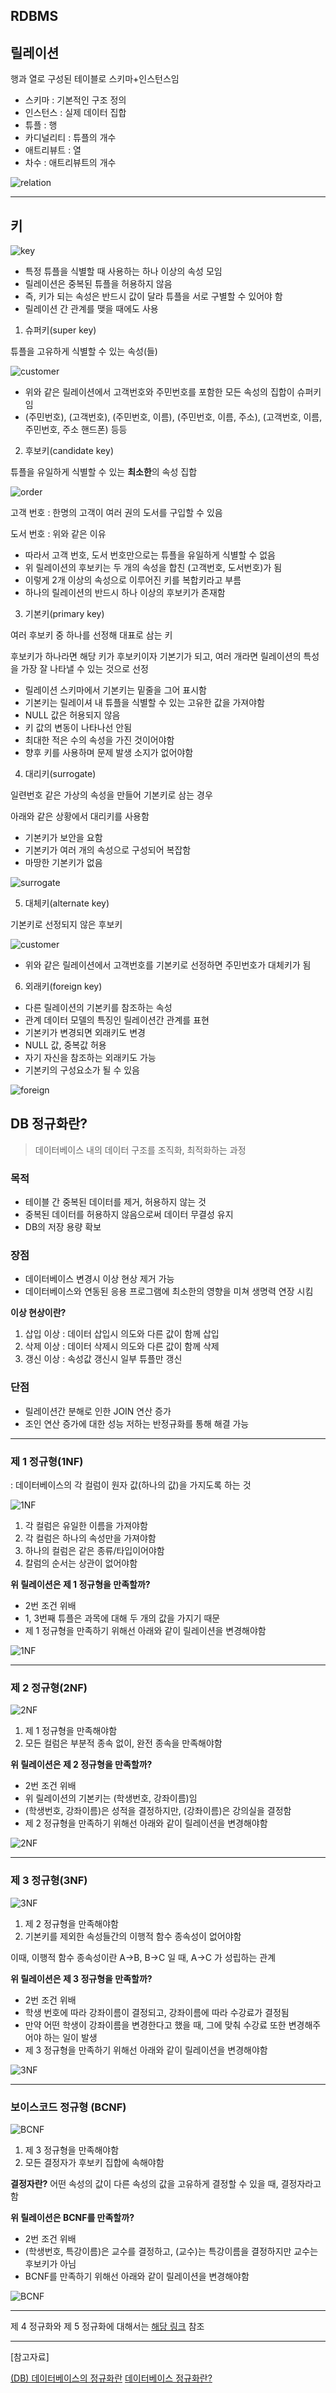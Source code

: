 ## RDBMS

## 릴레이션

행과 열로 구성된 테이블로 스키마+인스턴스임

- 스키마 : 기본적인 구조 정의
- 인스턴스 : 실제 데이터 집합
- 튜플 : 행
- 카디널리티 : 튜플의 개수
- 애트리뷰트 : 열
- 차수 : 애트리뷰트의 개수

![relation](./img/relations.png)

---

## 키

![key](./img/keyType.png)

- 특정 튜플을 식별할 때 사용하는 하나 이상의 속성 모임
- 릴레이션은 중복된 튜플을 허용하지 않음
- 즉, 키가 되는 속성은 반드시 값이 달라 튜플을 서로 구별할 수 있어야 함
- 릴레이션 간 관계를 맺을 때에도 사용


1. 슈퍼키(super key)

튜플을 고유하게 식별할 수 있는 속성(들)

![customer](./img/customerTable.png)

- 위와 같은 릴레이션에서 고객번호와 주민번호를 포함한 모든 속성의 집합이 슈퍼키임
- (주민번호), (고객번호), (주민번호, 이름), (주민번호, 이름, 주소), (고객번호, 이름, 주민번호, 주소 핸드폰) 등등

2. 후보키(candidate key)

튜플을 유일하게 식별할 수 있는 **최소한**의 속성 집합

![order](./img/orderTable.png)

고객 번호 : 한명의 고객이 여러 권의 도서를 구입할 수 있음

도서 번호 : 위와 같은 이유

- 따라서 고객 번호, 도서 번호만으로는 튜플을 유일하게 식별할 수 없음
- 위 릴레이션의 후보키는 두 개의 속성을 합친 (고객번호, 도서번호)가 됨
- 이렇게 2개 이상의 속성으로 이루어진 키를 복합키라고 부름
- 하나의 릴레이션의 반드시 하나 이상의 후보키가 존재함

3. 기본키(primary key)

여러 후보키 중 하나를 선정해 대표로 삼는 키

후보키가 하나라면 해당 키가 후보키이자 기본기가 되고, 여러 개라면 릴레이션의 특성을 가장 잘 나타낼 수 있는 것으로 선정

- 릴레이션 스키마에서 기본키는 밑줄을 그어 표시함
- 기본키는 릴레이셔 내 튜플을 식별할 수 있는 고유한 값을 가져야함
- NULL 값은 허용되지 않음
- 키 값의 변동이 나타나선 안됨
- 최대한 적은 수의 속성을 가진 것이어야함
- 향후 키를 사용하며 문제 발생 소지가 없어야함

4. 대리키(surrogate)

일련번호 같은 가상의 속성을 만들어 기본키로 삼는 경우

아래와 같은 상황에서 대리키를 사용함

- 기본키가 보안을 요함
- 기본키가 여러 개의 속성으로 구성되어 복잡함
- 마땅한 기본키가 없음

![surrogate](./img/surrogateKey.png)

5. 대체키(alternate key)

기본키로 선정되지 않은 후보키

![customer](./img/customerTable.png)

- 위와 같은 릴레이션에서 고객번호를 기본키로 선정하면 주민번호가 대체키가 됨

6. 외래키(foreign key)

- 다른 릴레이션의 기본키를 참조하는 속성
- 관계 데이터 모델의 특징인 릴레이션간 관계를 표현
- 기본키가 변경되면 외래키도 변경
- NULL 값, 중복값 허용
- 자기 자신을 참조하는 외래키도 가능
- 기본키의 구성요소가 될 수 있음

![foreign](./img/foreignTable.png)


## DB 정규화란?

> 데이터베이스 내의 데이터 구조를 조직화, 최적화하는 과정

### 목적

- 테이블 간 중복된 데이터를 제거, 허용하지 않는 것
- 중복된 데이터를 허용하지 않음으로써 데이터 무결성 유지
- DB의 저장 용량 확보

### 장점

- 데이터베이스 변경시 이상 현상 제거 가능
- 데이터베이스와 연동된 응용 프로그램에 최소한의 영향을 미쳐 생명력 연장 시킴

__이상 현상이란?__

1. 삽입 이상 : 데이터 삽입시 의도와 다른 값이 함께 삽입
2. 삭제 이상 : 데이터 삭제시 의도와 다른 값이 함께 삭제
3. 갱신 이상 : 속성값 갱신시 일부 튜플만 갱신


### 단점
- 릴레이션간 분해로 인한 JOIN 연산 증가
- 조인 연산 증가에 대한 성능 저하는 반정규화를 통해 해결 가능

---

### 제 1 정규형(1NF)

: 데이터베이스의 각 컬럼이 원자 값(하나의 값)을 가지도록 하는 것

![1NF](./img/before1NF.png)

1.  각 컬럼은 유일한 이름을 가져야함
2.  각 컬럼은 하나의 속성만을 가져야함
3.  하나의 컬럼은 같은 종류/타입이어야함
4.  칼럼의 순서는 상관이 없어야함

__위 릴레이션은 제 1 정규형을 만족할까?__
-  2번 조건 위배
-  1, 3번째 튜플은 과목에 대해 두 개의 값을 가지기 때문
-  제 1 정규형을 만족하기 위해선 아래와 같이 릴레이션을 변경해야함

![1NF](./img/1NF.png)

---

### 제 2 정규형(2NF)

![2NF](./img/before2NF.png)

1.  제 1 정규형을 만족해야함
2.  모든 컬럼은 부분적 종속 없이, 완전 종속을 만족해야함

__위 릴레이션은 제 2 정규형을 만족할까?__
-  2번 조건 위배
-  위 릴레이션의 기본키는 (학생번호, 강좌이름)임
-  (학생번호, 강좌이름)은 성적을 결정하지만, (강좌이름)은 강의실을 결정함
-  제 2 정규형을 만족하기 위해선 아래와 같이 릴레이션을 변경해야함

![2NF](./img/2NF.png)

---

### 제 3 정규형(3NF)

![3NF](./img/before3NF.png)

1.  제 2 정규형을 만족해야함
2.  기본키를 제외한 속성들간의 이행적 함수 종속성이 없어야함

이때, 이행적 함수 종속성이란 A->B, B->C 일 때, A->C 가 성립하는 관계

__위 릴레이션은 제 3 정규형을 만족할까?__
-  2번 조건 위배
-  학생 번호에 따라 강좌이름이 결정되고, 강좌이름에 따라 수강료가 결정됨
-  만약 어떤 학생이 강좌이름을 변경한다고 했을 때, 그에 맞춰 수강료 또한 변경해주어야 하는 일이 발생
-  제 3 정규형을 만족하기 위해선 아래와 같이 릴레이션을 변경해야함

![3NF](./img/3NF.png)

---

### 보이스코드 정규형 (BCNF)

![BCNF](./img/beforeBCNF.png)

1.  제 3 정규형을 만족해야함
2.  모든 결정자가 후보키 집합에 속해야함

__결정자란?__
어떤 속성의 값이 다른 속성의 값을 고유하게 결정할 수 있을 때, 결정자라고 함

__위 릴레이션은 BCNF를 만족할까?__
-  2번 조건 위배
-  (학생번호, 특강이름)은 교수를 결정하고, (교수)는 특강이름을 결정하지만 교수는 후보키가 아님
-  BCNF를 만족하기 위해선 아래와 같이 릴레이션을 변경해야함


![BCNF](./img/BCNF.png)

---

제 4 정규화와 제 5 정규화에 대해서는 [해당 링크](https://zzozzomin08.tistory.com/12) 참조

---

\[참고자료\]

[(DB) 데이터베이스의 정규화란](https://velog.io/@rlrhs11/DB%EB%8D%B0%EC%9D%B4%ED%84%B0%EB%B2%A0%EC%9D%B4%EC%8A%A4%EC%9D%98-%EC%A0%95%EA%B7%9C%ED%99%94%EB%9E%80)
[데이터베이스 정규화란?](https://hstory0208.tistory.com/entry/%EB%8D%B0%EC%9D%B4%ED%84%B0%EB%B2%A0%EC%9D%B4%EC%8A%A4-%EC%A0%95%EA%B7%9C%ED%99%94Normalization%EB%9E%80-%EC%98%88%EC%8B%9C%EB%A5%BC-%ED%86%B5%ED%95%B4-%EC%89%BD%EA%B2%8C-%EC%9D%B4%ED%95%B4%ED%95%B4%EB%B3%B4%EC%9E%90)
